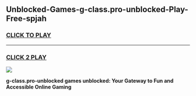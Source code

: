 
## Unblocked-Games-g-class.pro-unblocked-Play-Free-spjah
<h3>
<a href="https://premium76.site?title=g-class.pro-unblocked&ref=21A">CLICK TO PLAY</a></h3>
<hr>

<h3>
<a href="https://premium76.site?title=g-class.pro-unblocked&ref=21A">CLICK 2 PLAY</a>
  
</h3>

<a href="https://premium76.site?title=g-class.pro-unblocked&ref=21A"><img src="https://clearcache.store/games.png"></a>


**g-class.pro-unblocked games unblocked: Your Gateway to Fun and Accessible Online Gaming**
